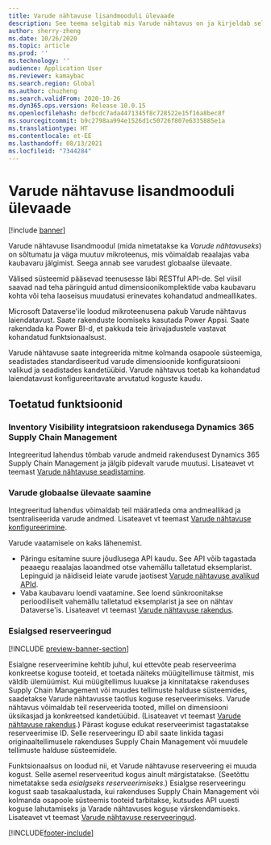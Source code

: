 ```yaml
---
title: Varude nähtavuse lisandmooduli ülevaade
description: See teema selgitab mis Varude nähtavus on ja kirjeldab selle funktsioone.
author: sherry-zheng
ms.date: 10/26/2020
ms.topic: article
ms.prod: ''
ms.technology: ''
audience: Application User
ms.reviewer: kamaybac
ms.search.region: Global
ms.author: chuzheng
ms.search.validFrom: 2020-10-26
ms.dyn365.ops.version: Release 10.0.15
ms.openlocfilehash: defbcdc7ada4471345f8c728522e15f16a8bec8f
ms.sourcegitcommit: b9c2798aa994e1526d1c50726f807e6335885e1a
ms.translationtype: HT
ms.contentlocale: et-EE
ms.lasthandoff: 08/13/2021
ms.locfileid: "7344284"
---
```

# <a name="inventory-visibility-add-in-overview"></a>Varude nähtavuse lisandmooduli ülevaade

[!include [banner](../includes/banner.md)]

Varude nähtavuse lisandmoodul (mida nimetatakse ka *Varude nähtavuseks*) on sõltumatu ja väga muutuv mikroteenus, mis võimaldab reaalajas vaba kaubavaru jälgimist. Seega annab see varudest globaalse ülevaate.

Välised süsteemid pääsevad teenusesse läbi RESTful API-de. Sel viisil saavad nad teha päringuid antud dimensioonikomplektide vaba kaubavaru kohta või teha laoseisus muudatusi erinevates kohandatud andmeallikates.

Microsoft Dataverse'ile loodud mikroteenusena pakub Varude nähtavus laiendatavust. Saate rakenduste loomiseks kasutada Power Appsi. Saate rakendada ka Power BI-d, et pakkuda teie ärivajadustele vastavat kohandatud funktsionaalsust.

Varude nähtavuse saate integreerida mitme kolmanda osapoole süsteemiga, seadistades standardiseeritud varude dimensioonide konfiguratsiooni valikud ja seadistades kandetüübid. Varude nähtavus toetab ka kohandatud laiendatavust konfigureeritavate arvutatud koguste kaudu.

## <a name="supported-features"></a>Toetatud funktsioonid

### <a name="inventory-visibility-integration-with-dynamics-365-supply-chain-management"></a>Inventory Visibility integratsioon rakendusega Dynamics 365 Supply Chain Management

Integreeritud lahendus tõmbab varude andmeid rakendusest Dynamics 365 Supply Chain Management ja jälgib pidevalt varude muutusi. Lisateavet vt teemast [Varude nähtavuse seadistamine](inventory-visibility-setup.md).

### <a name="get-a-global-view-of-inventory"></a>Varude globaalse ülevaate saamine

Integreeritud lahendus võimaldab teil määratleda oma andmeallikad ja tsentraliseerida varude andmed. Lisateavet vt teemast [Varude nähtavuse konfigureerimine](inventory-visibility-configuration.md).

Varude vaatamisele on kaks lähenemist.

- Päringu esitamine suure jõudlusega API kaudu. See API võib tagastada peaaegu reaalajas laoandmed otse vahemällu talletatud eksemplarist. Lepinguid ja näidiseid leiate varude jaotisest [Varude nähtavuse avalikud APId](inventory-visibility-api.md).
- Vaba kaubavaru loendi vaatamine. See loend sünkroonitakse perioodiliselt vahemällu talletatud eksemplarist ja see on nähtav Dataverse'is. Lisateavet vt teemast [Varude nähtavuse rakendus](inventory-visibility-power-platform.md).

### <a name="soft-reservations"></a>Esialgsed reserveeringud

[!INCLUDE [preview-banner-section](../../includes/preview-banner-section.md)]

Esialgne reserveerimine kehtib juhul, kui ettevõte peab reserveerima konkreetse koguse tooteid, et toetada näiteks müügitellimuse täitmist, mis väldib ülemüümist. Kui müügitellimus luuakse ja kinnitatakse rakenduses Supply Chain Management või muudes tellimuste halduse süsteemides, saadetakse Varude nähtavusse taotlus koguse reserveerimiseks. Varude nähtavus võimaldab teil reserveerida tooted, millel on dimensiooni üksikasjad ja konkreetsed kandetüübid. (Lisateavet vt teemast [Varude nähtavuse rakendus](inventory-visibility-power-platform.md).) Pärast koguse edukat reserveerimist tagastatakse reserveerimise ID. Selle reserveeringu ID abil saate linkida tagasi originaaltellimusele rakenduses Supply Chain Management või muudele tellimuste halduse süsteemidele.

Funktsionaalsus on loodud nii, et Varude nähtavuse reserveering ei muuda kogust. Selle asemel reserveeritud kogus ainult märgistatakse. (Seetõttu nimetatakse seda *esialgseks reserveerimiseks*.) Esialgse reserveeringu kogust saab tasakaalustada, kui rakenduses Supply Chain Management või kolmanda osapoole süsteemis tooteid tarbitakse, kutsudes API uuesti koguse lahutamiseks ja Varade nähtavuses koguse värskendamiseks. Lisateavet vt teemast [Varude nähtavuse reserveeringud](inventory-visibility-reservations.md).

[!INCLUDE[footer-include](../../includes/footer-banner.md)]
